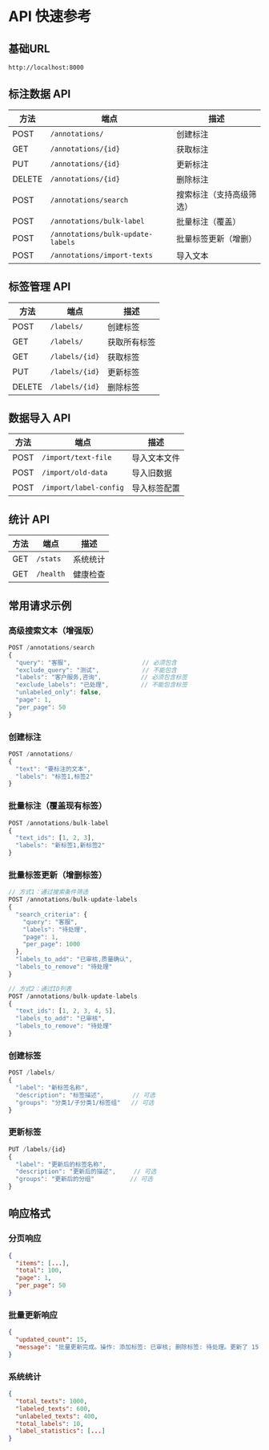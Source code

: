 # API 快速参考

## 基础URL
```
http://localhost:8000
```

## 标注数据 API

| 方法 | 端点 | 描述 |
|------|------|------|
| POST | `/annotations/` | 创建标注 |
| GET | `/annotations/{id}` | 获取标注 |
| PUT | `/annotations/{id}` | 更新标注 |
| DELETE | `/annotations/{id}` | 删除标注 |
| POST | `/annotations/search` | 搜索标注（支持高级筛选） |
| POST | `/annotations/bulk-label` | 批量标注（覆盖） |
| POST | `/annotations/bulk-update-labels` | 批量标签更新（增删） |
| POST | `/annotations/import-texts` | 导入文本 |

## 标签管理 API

| 方法 | 端点 | 描述 |
|------|------|------|
| POST | `/labels/` | 创建标签 |
| GET | `/labels/` | 获取所有标签 |
| GET | `/labels/{id}` | 获取标签 |
| PUT | `/labels/{id}` | 更新标签 |
| DELETE | `/labels/{id}` | 删除标签 |

## 数据导入 API

| 方法 | 端点 | 描述 |
|------|------|------|
| POST | `/import/text-file` | 导入文本文件 |
| POST | `/import/old-data` | 导入旧数据 |
| POST | `/import/label-config` | 导入标签配置 |

## 统计 API

| 方法 | 端点 | 描述 |
|------|------|------|
| GET | `/stats` | 系统统计 |
| GET | `/health` | 健康检查 |

## 常用请求示例

### 高级搜索文本（增强版）
```javascript
POST /annotations/search
{
  "query": "客服",                    // 必须包含
  "exclude_query": "测试",            // 不能包含
  "labels": "客户服务,咨询",           // 必须包含标签
  "exclude_labels": "已处理",         // 不能包含标签
  "unlabeled_only": false,
  "page": 1,
  "per_page": 50
}
```

### 创建标注
```javascript
POST /annotations/
{
  "text": "要标注的文本",
  "labels": "标签1,标签2"
}
```

### 批量标注（覆盖现有标签）
```javascript
POST /annotations/bulk-label
{
  "text_ids": [1, 2, 3],
  "labels": "新标签1,新标签2"
}
```

### 批量标签更新（增删标签）
```javascript
// 方式1：通过搜索条件筛选
POST /annotations/bulk-update-labels
{
  "search_criteria": {
    "query": "客服",
    "labels": "待处理",
    "page": 1,
    "per_page": 1000
  },
  "labels_to_add": "已审核,质量确认",
  "labels_to_remove": "待处理"
}

// 方式2：通过ID列表
POST /annotations/bulk-update-labels
{
  "text_ids": [1, 2, 3, 4, 5],
  "labels_to_add": "已审核",
  "labels_to_remove": "待处理"
}
```

### 创建标签
```javascript
POST /labels/
{
  "label": "新标签名称",
  "description": "标签描述",        // 可选
  "groups": "分类1/子分类1/标签组"   // 可选
}
```

### 更新标签
```javascript
PUT /labels/{id}
{
  "label": "更新后的标签名称",
  "description": "更新后的描述",     // 可选
  "groups": "更新后的分组"          // 可选
}
```

## 响应格式

### 分页响应
```json
{
  "items": [...],
  "total": 100,
  "page": 1,
  "per_page": 50
}
```

### 批量更新响应
```json
{
  "updated_count": 15,
  "message": "批量更新完成。操作: 添加标签: 已审核; 删除标签: 待处理。更新了 15 条记录。"
}
```

### 系统统计
```json
{
  "total_texts": 1000,
  "labeled_texts": 600,
  "unlabeled_texts": 400,
  "total_labels": 10,
  "label_statistics": [...]
}
``` 